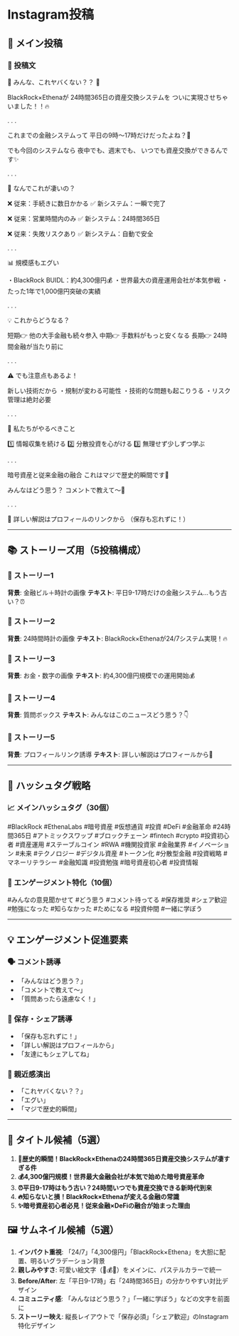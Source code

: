 # Instagram投稿

## 📱 メイン投稿

### 🌟 投稿文

🚨 みんな、これヤバくない？？ 🚨

BlackRock×Ethenaが
24時間365日の資産交換システムを
ついに実現させちゃいました！！🔥

.
.
.

これまでの金融システムって
平日の9時〜17時だけだったよね？🏦

でも今回のシステムなら
夜中でも、週末でも、
いつでも資産交換ができるんです✨

.
.
.

🤔 なんでこれが凄いの？

❌ 従来：手続きに数日かかる
✅ 新システム：一瞬で完了

❌ 従来：営業時間内のみ
✅ 新システム：24時間365日

❌ 従来：失敗リスクあり
✅ 新システム：自動で安全

.
.
.

📊 規模感もエグい

・BlackRock BUIDL：約4,300億円💰
・世界最大の資産運用会社が本気参戦
・たった1年で1,000億円突破の実績

.
.
.

💡 これからどうなる？

短期👉 他の大手金融も続々参入
中期👉 手数料がもっと安くなる
長期👉 24時間金融が当たり前に

.
.
.

⚠️ でも注意点もあるよ！

新しい技術だから
・規制が変わる可能性
・技術的な問題も起こりうる
・リスク管理は絶対必要

.
.
.

🎯 私たちがやるべきこと

1️⃣ 情報収集を続ける
2️⃣ 分散投資を心がける
3️⃣ 無理せず少しずつ学ぶ

.
.
.

暗号資産と従来金融の融合
これはマジで歴史的瞬間です🚀

みんなはどう思う？
コメントで教えて〜💭

.
.
.

📖 詳しい解説はプロフィールのリンクから
（保存も忘れずに！）

---

## 📚 ストーリーズ用（5投稿構成）

### 📍 ストーリー1
**背景**: 金融ビル＋時計の画像
**テキスト**: 平日9-17時だけの金融システム...もう古い？⏰

### 📍 ストーリー2  
**背景**: 24時間時計の画像
**テキスト**: BlackRock×Ethenaが24/7システム実現！🔥

### 📍 ストーリー3
**背景**: お金・数字の画像
**テキスト**: 約4,300億円規模での運用開始💰

### 📍 ストーリー4
**背景**: 質問ボックス
**テキスト**: みんなはこのニュースどう思う？👇

### 📍 ストーリー5
**背景**: プロフィールリンク誘導
**テキスト**: 詳しい解説はプロフィールから📖

---

## 🎯 ハッシュタグ戦略

### 📈 メインハッシュタグ（30個）
#BlackRock #EthenaLabs #暗号資産 #仮想通貨 #投資 #DeFi #金融革命 #24時間365日 #アトミックスワップ #ブロックチェーン #fintech #crypto #投資初心者 #資産運用 #ステーブルコイン #RWA #機関投資家 #金融業界 #イノベーション #未来 #テクノロジー #デジタル資産 #トークン化 #分散型金融 #投資戦略 #マネーリテラシー #金融知識 #投資勉強 #暗号資産初心者 #投資情報

### 🎨 エンゲージメント特化（10個）
#みんなの意見聞かせて #どう思う #コメント待ってる #保存推奨 #シェア歓迎 #勉強になった #知らなかった #ためになる #投資仲間 #一緒に学ぼう

---

## 💡 エンゲージメント促進要素

### 🗣️ コメント誘導
- 「みんなはどう思う？」
- 「コメントで教えて〜」
- 「質問あったら遠慮なく！」

### 💾 保存・シェア誘導
- 「保存も忘れずに！」
- 「詳しい解説はプロフィールから」
- 「友達にもシェアしてね」

### 🎯 親近感演出
- 「これヤバくない？？」
- 「エグい」
- 「マジで歴史的瞬間」

---

## 🎨 タイトル候補（5選）

1. **🚨歴史的瞬間！BlackRock×Ethenaの24時間365日資産交換システムが凄すぎる件**
2. **💰4,300億円規模！世界最大金融会社が本気で始めた暗号資産革命**
3. **⏰平日9-17時はもう古い？24時間いつでも資産交換できる新時代到来**
4. **🔥知らないと損！BlackRock×Ethenaが変える金融の常識**
5. **✨暗号資産初心者必見！従来金融×DeFiの融合が始まった理由**

## 🖼️ サムネイル候補（5選）

1. **インパクト重視**: 「24/7」「4,300億円」「BlackRock×Ethena」を大胆に配置、明るいグラデーション背景
2. **親しみやすさ**: 可愛い絵文字（🚀💰⏰）をメインに、パステルカラーで統一
3. **Before/After**: 左「平日9-17時」右「24時間365日」の分かりやすい対比デザイン
4. **コミュニティ感**: 「みんなはどう思う？」「一緒に学ぼう」などの文字を前面に
5. **ストーリー映え**: 縦長レイアウトで「保存必須」「シェア歓迎」のInstagram特化デザイン 